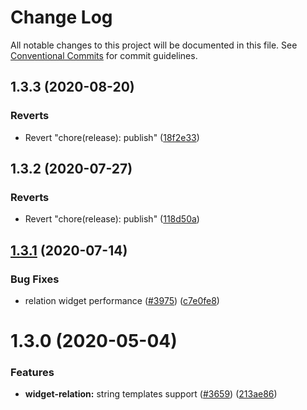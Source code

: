 # Change Log

All notable changes to this project will be documented in this file.
See [Conventional Commits](https://conventionalcommits.org) for commit guidelines.

## 1.3.3 (2020-08-20)


### Reverts

* Revert "chore(release): publish" ([18f2e33](https://github.com/netlify/netlify-cms/tree/master/packages/netlify-cms-lib-widgets/commit/18f2e33854e17abf3fd879dfa2e7d0957f13836d))





## 1.3.2 (2020-07-27)


### Reverts

* Revert "chore(release): publish" ([118d50a](https://github.com/netlify/netlify-cms/tree/master/packages/netlify-cms-lib-widgets/commit/118d50a7a70295f25073e564b5161aa2b9883056))





## [1.3.1](https://github.com/netlify/netlify-cms/tree/master/packages/netlify-cms-lib-widgets/compare/netlify-cms-lib-widgets@1.3.0...netlify-cms-lib-widgets@1.3.1) (2020-07-14)


### Bug Fixes

* relation widget performance ([#3975](https://github.com/netlify/netlify-cms/tree/master/packages/netlify-cms-lib-widgets/issues/3975)) ([c7e0fe8](https://github.com/netlify/netlify-cms/tree/master/packages/netlify-cms-lib-widgets/commit/c7e0fe8492d09a3d151c608f50da844f421362ed))





# 1.3.0 (2020-05-04)


### Features

* **widget-relation:** string templates support ([#3659](https://github.com/netlify/netlify-cms/tree/master/packages/netlify-cms-lib-widgets/issues/3659)) ([213ae86](https://github.com/netlify/netlify-cms/tree/master/packages/netlify-cms-lib-widgets/commit/213ae86b54d02f5fc79fe11113507587ed062ff2))
